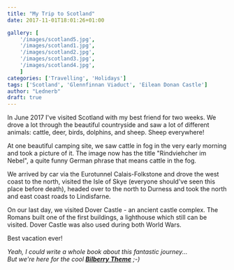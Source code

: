 ```yaml
---
title: "My Trip to Scotland"
date: 2017-11-01T18:01:26+01:00

gallery: [
    '/images/scotland5.jpg',
    '/images/scotland1.jpg',
    '/images/scotland2.jpg',
    '/images/scotland3.jpg',
    '/images/scotland4.jpg',
    ]
categories: ['Travelling', 'Holidays']
tags: ['Scotland', 'Glennfinnan Viaduct', 'Eilean Donan Castle']
author: "Lednerb"
draft: true
---
```

In June 2017 I've visited Scotland with my best friend for two weeks.
We drove a lot through the beautiful countryside and saw a lot of different animals: cattle, deer, birds, dolphins, and sheep. Sheep everywhere!

At one beautiful camping site, we saw cattle in fog in the very early morning and took a picture of it. The image now has the title "Rindviehcher im Nebel", a quite funny German phrase that means cattle in the fog.

We arrived by car via the Eurotunnel Calais-Folkstone and drove the west coast to the north, visited the Isle of Skye (everyone should've seen this place before death), headed over to the north to Durness and took the north and east coast roads to Lindisfarne.

On our last day, we visited Dover Castle - an ancient castle complex. The Romans built one of the first buildings, a lighthouse which still can be visited. Dover Castle was also used during both World Wars.

Best vacation ever!

*Yeah, I could write a whole book about this fantastic journey... <br>
But we're here for the cool [__Bilberry Theme__](https://github.com/Lednerb/bilberry-hugo-theme) ;-)*
